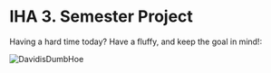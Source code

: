 # IHA 3. Semester Project

Having a hard time today? Have a fluffy, and keep the goal in mind!: <br/>


![DavidisDumbHoe](https://www.google.com/url?sa=i&rct=j&q=&esrc=s&source=images&cd=&cad=rja&uact=8&ved=0ahUKEwj69_K-o_DMAhWGF5oKHfhrAPQQjRwIBw&url=http%3A%2F%2Fwww.akc.org%2Fdog-breeds%2Fpembroke-welsh-corgi%2F&psig=AFQjCNH0gmgEtx0fFd2t05Sdb-XjLYN_dA&ust=1464095657532444)

<!-- OLD DOOGIE PICS
# http://kidsrock.compgroup.netdna-cdn.com/files/2013/01/So-cute-puppies-14749028-1600-1200-1024x768.jpg
# http://cdn1-www.dogtime.com/assets/uploads/gallery/25-easter-dog-pictures/001_Easter-dog.jpg
![CuteDog](https://s3-eu-west-1.amazonaws.com/bowwowtimes-new/wp-content/uploads/2015/09/ducks.jpg)
-->
